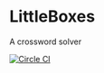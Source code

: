 # LittleBoxes
A crossword solver

[![Circle CI](https://circleci.com/gh/timpalpant/LittleBoxes.svg?style=svg)](https://circleci.com/gh/timpalpant/LittleBoxes)
